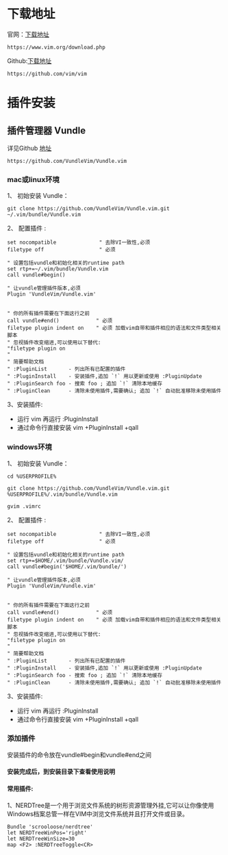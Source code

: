 # 下载地址 
官网：[下载地址](https://www.vim.org/download.php)  
```
https://www.vim.org/download.php
```
Github:[下载地址](https://github.com/vim/vim)
```
https://github.com/vim/vim
```


# 插件安装
## 插件管理器 Vundle
详见Github [地址](https://github.com/VundleVim/Vundle.vim)
```
https://github.com/VundleVim/Vundle.vim
```
###  mac或linux环境
1、 初始安装 Vundle：
```
git clone https://github.com/VundleVim/Vundle.vim.git ~/.vim/bundle/Vundle.vim
```
2、 配置插件 :
```
set nocompatible              " 去除VI一致性,必须
filetype off                  " 必须

" 设置包括vundle和初始化相关的runtime path
set rtp+=~/.vim/bundle/Vundle.vim
call vundle#begin()

" 让vundle管理插件版本,必须
Plugin 'VundleVim/Vundle.vim'


" 你的所有插件需要在下面这行之前
call vundle#end()            " 必须
filetype plugin indent on    " 必须 加载vim自带和插件相应的语法和文件类型相关脚本
" 忽视插件改变缩进,可以使用以下替代:
"filetype plugin on
"
" 简要帮助文档
" :PluginList       - 列出所有已配置的插件
" :PluginInstall    - 安装插件,追加 `!` 用以更新或使用 :PluginUpdate
" :PluginSearch foo - 搜索 foo ; 追加 `!` 清除本地缓存
" :PluginClean      - 清除未使用插件,需要确认; 追加 `!` 自动批准移除未使用插件
```
3、安装插件:
- 运行 vim 再运行 :PluginInstall
- 通过命令行直接安装 vim +PluginInstall +qall

### windows环境
1、 初始安装 Vundle：
```
cd %USERPROFILE%

git clone https://github.com/VundleVim/Vundle.vim.git %USERPROFILE%/.vim/bundle/Vundle.vim

gvim .vimrc
```
2、 配置插件 :
```
set nocompatible              " 去除VI一致性,必须
filetype off                  " 必须

" 设置包括vundle和初始化相关的runtime path
set rtp+=$HOME/.vim/bundle/Vundle.vim/
call vundle#begin('$HOME/.vim/bundle/')

" 让vundle管理插件版本,必须
Plugin 'VundleVim/Vundle.vim'


" 你的所有插件需要在下面这行之前
call vundle#end()            " 必须
filetype plugin indent on    " 必须 加载vim自带和插件相应的语法和文件类型相关脚本
" 忽视插件改变缩进,可以使用以下替代:
"filetype plugin on
"
" 简要帮助文档
" :PluginList       - 列出所有已配置的插件
" :PluginInstall    - 安装插件,追加 `!` 用以更新或使用 :PluginUpdate
" :PluginSearch foo - 搜索 foo ; 追加 `!` 清除本地缓存
" :PluginClean      - 清除未使用插件,需要确认; 追加 `!` 自动批准移除未使用插件
```
3、安装插件:
- 运行 vim 再运行 :PluginInstall
- 通过命令行直接安装 vim +PluginInstall +qall

### 添加插件
安装插件的命令放在vundle#begin和vundle#end之间
#### 安装完成后，到安装目录下查看使用说明  
#### 常用插件:
1、NERDTree是一个用于浏览文件系统的树形资源管理外挂,它可以让你像使用Windows档案总管一样在VIM中浏览文件系统并且打开文件或目录。
```
Bundle 'scrooloose/nerdtree'
let NERDTreeWinPos='right'
let NERDTreeWinSize=30
map <F2> :NERDTreeToggle<CR>
```